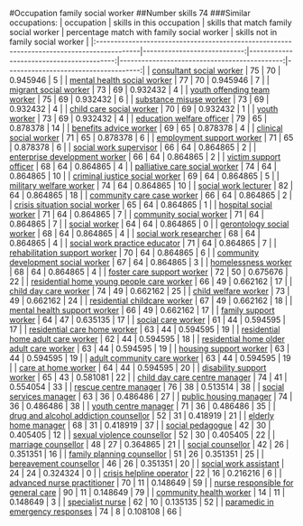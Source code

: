 #Occupation family social worker
##Number skills 74
###Similar occupations:
| occupation                                                                                |   skills in this occupation |   skills that match family social worker |   percentage match with family social worker |   skills not in family social worker |
|:------------------------------------------------------------------------------------------|----------------------------:|-----------------------------------------:|---------------------------------------------:|-------------------------------------:|
| [consultant social worker](consultant_social_worker.md)                                   |                          75 |                                       70 |                                     0.945946 |                                    5 |
| [mental health social worker](mental_health_social_worker.md)                             |                          77 |                                       70 |                                     0.945946 |                                    7 |
| [migrant social worker](migrant_social_worker.md)                                         |                          73 |                                       69 |                                     0.932432 |                                    4 |
| [youth offending team worker](youth_offending_team_worker.md)                             |                          75 |                                       69 |                                     0.932432 |                                    6 |
| [substance misuse worker](substance_misuse_worker.md)                                     |                          73 |                                       69 |                                     0.932432 |                                    4 |
| [child care social worker](child_care_social_worker.md)                                   |                          70 |                                       69 |                                     0.932432 |                                    1 |
| [youth worker](youth_worker.md)                                                           |                          73 |                                       69 |                                     0.932432 |                                    4 |
| [education welfare officer](education_welfare_officer.md)                                 |                          79 |                                       65 |                                     0.878378 |                                   14 |
| [benefits advice worker](benefits_advice_worker.md)                                       |                          69 |                                       65 |                                     0.878378 |                                    4 |
| [clinical social worker](clinical_social_worker.md)                                       |                          71 |                                       65 |                                     0.878378 |                                    6 |
| [employment support worker](employment_support_worker.md)                                 |                          71 |                                       65 |                                     0.878378 |                                    6 |
| [social work supervisor](social_work_supervisor.md)                                       |                          66 |                                       64 |                                     0.864865 |                                    2 |
| [enterprise development worker](enterprise_development_worker.md)                         |                          66 |                                       64 |                                     0.864865 |                                    2 |
| [victim support officer](victim_support_officer.md)                                       |                          68 |                                       64 |                                     0.864865 |                                    4 |
| [palliative care social worker](palliative_care_social_worker.md)                         |                          74 |                                       64 |                                     0.864865 |                                   10 |
| [criminal justice social worker](criminal_justice_social_worker.md)                       |                          69 |                                       64 |                                     0.864865 |                                    5 |
| [military welfare worker](military_welfare_worker.md)                                     |                          74 |                                       64 |                                     0.864865 |                                   10 |
| [social work lecturer](social_work_lecturer.md)                                           |                          82 |                                       64 |                                     0.864865 |                                   18 |
| [community care case worker](community_care_case_worker.md)                               |                          66 |                                       64 |                                     0.864865 |                                    2 |
| [crisis situation social worker](crisis_situation_social_worker.md)                       |                          65 |                                       64 |                                     0.864865 |                                    1 |
| [hospital social worker](hospital_social_worker.md)                                       |                          71 |                                       64 |                                     0.864865 |                                    7 |
| [community social worker](community_social_worker.md)                                     |                          71 |                                       64 |                                     0.864865 |                                    7 |
| [social worker](social_worker.md)                                                         |                          64 |                                       64 |                                     0.864865 |                                    0 |
| [gerontology social worker](gerontology_social_worker.md)                                 |                          68 |                                       64 |                                     0.864865 |                                    4 |
| [social work researcher](social_work_researcher.md)                                       |                          68 |                                       64 |                                     0.864865 |                                    4 |
| [social work practice educator](social_work_practice_educator.md)                         |                          71 |                                       64 |                                     0.864865 |                                    7 |
| [rehabilitation support worker](rehabilitation_support_worker.md)                         |                          70 |                                       64 |                                     0.864865 |                                    6 |
| [community development social worker](community_development_social_worker.md)             |                          67 |                                       64 |                                     0.864865 |                                    3 |
| [homelessness worker](homelessness_worker.md)                                             |                          68 |                                       64 |                                     0.864865 |                                    4 |
| [foster care support worker](foster_care_support_worker.md)                               |                          72 |                                       50 |                                     0.675676 |                                   22 |
| [residential home young people care worker](residential_home_young_people_care_worker.md) |                          66 |                                       49 |                                     0.662162 |                                   17 |
| [child day care worker](child_day_care_worker.md)                                         |                          74 |                                       49 |                                     0.662162 |                                   25 |
| [child welfare worker](child_welfare_worker.md)                                           |                          73 |                                       49 |                                     0.662162 |                                   24 |
| [residential childcare worker](residential_childcare_worker.md)                           |                          67 |                                       49 |                                     0.662162 |                                   18 |
| [mental health support worker](mental_health_support_worker.md)                           |                          66 |                                       49 |                                     0.662162 |                                   17 |
| [family support worker](family_support_worker.md)                                         |                          64 |                                       47 |                                     0.635135 |                                   17 |
| [social care worker](social_care_worker.md)                                               |                          61 |                                       44 |                                     0.594595 |                                   17 |
| [residential care home worker](residential_care_home_worker.md)                           |                          63 |                                       44 |                                     0.594595 |                                   19 |
| [residential home adult care worker](residential_home_adult_care_worker.md)               |                          62 |                                       44 |                                     0.594595 |                                   18 |
| [residential home older adult care worker](residential_home_older_adult_care_worker.md)   |                          63 |                                       44 |                                     0.594595 |                                   19 |
| [housing support worker](housing_support_worker.md)                                       |                          63 |                                       44 |                                     0.594595 |                                   19 |
| [adult community care worker](adult_community_care_worker.md)                             |                          63 |                                       44 |                                     0.594595 |                                   19 |
| [care at home worker](care_at_home_worker.md)                                             |                          64 |                                       44 |                                     0.594595 |                                   20 |
| [disability support worker](disability_support_worker.md)                                 |                          65 |                                       43 |                                     0.581081 |                                   22 |
| [child day care centre manager](child_day_care_centre_manager.md)                         |                          74 |                                       41 |                                     0.554054 |                                   33 |
| [rescue centre manager](rescue_centre_manager.md)                                         |                          76 |                                       38 |                                     0.513514 |                                   38 |
| [social services manager](social_services_manager.md)                                     |                          63 |                                       36 |                                     0.486486 |                                   27 |
| [public housing manager](public_housing_manager.md)                                       |                          74 |                                       36 |                                     0.486486 |                                   38 |
| [youth centre manager](youth_centre_manager.md)                                           |                          71 |                                       36 |                                     0.486486 |                                   35 |
| [drug and alcohol addiction counsellor](drug_and_alcohol_addiction_counsellor.md)         |                          52 |                                       31 |                                     0.418919 |                                   21 |
| [elderly home manager](elderly_home_manager.md)                                           |                          68 |                                       31 |                                     0.418919 |                                   37 |
| [social pedagogue](social_pedagogue.md)                                                   |                          42 |                                       30 |                                     0.405405 |                                   12 |
| [sexual violence counsellor](sexual_violence_counsellor.md)                               |                          52 |                                       30 |                                     0.405405 |                                   22 |
| [marriage counsellor](marriage_counsellor.md)                                             |                          48 |                                       27 |                                     0.364865 |                                   21 |
| [social counsellor](social_counsellor.md)                                                 |                          42 |                                       26 |                                     0.351351 |                                   16 |
| [family planning counsellor](family_planning_counsellor.md)                               |                          51 |                                       26 |                                     0.351351 |                                   25 |
| [bereavement counsellor](bereavement_counsellor.md)                                       |                          46 |                                       26 |                                     0.351351 |                                   20 |
| [social work assistant](social_work_assistant.md)                                         |                          24 |                                       24 |                                     0.324324 |                                    0 |
| [crisis helpline operator](crisis_helpline_operator.md)                                   |                          22 |                                       16 |                                     0.216216 |                                    6 |
| [advanced nurse practitioner](advanced_nurse_practitioner.md)                             |                          70 |                                       11 |                                     0.148649 |                                   59 |
| [nurse responsible for general care](nurse_responsible_for_general_care.md)               |                          90 |                                       11 |                                     0.148649 |                                   79 |
| [community health worker](community_health_worker.md)                                     |                          14 |                                       11 |                                     0.148649 |                                    3 |
| [specialist nurse](specialist_nurse.md)                                                   |                          62 |                                       10 |                                     0.135135 |                                   52 |
| [paramedic in emergency responses](paramedic_in_emergency_responses.md)                   |                          74 |                                        8 |                                     0.108108 |                                   66 |
